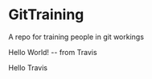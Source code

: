# GitTraining
A repo for training people in git workings

Hello World! -- from Travis 

Hello Travis
